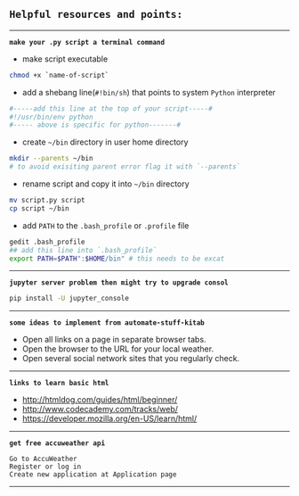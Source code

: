 
## `Helpful resources and points:`
---
**`make your .py script a terminal command`**
- make script executable
```sh
chmod +x `name-of-script`
```
- add a shebang line(`#!bin/sh`) that points to system `Python` interpreter
```python
#-----add this line at the top of your script-----#
#!/usr/bin/env python 
#----- above is specific for python-------#
```
- create `~/bin` directory in user home directory
```sh
mkdir --parents ~/bin
# to avoid exisiting parent error flag it with `--parents`
```
- rename script and copy it into `~/bin` directory
```sh
mv script.py script
cp script ~/bin
```
- add `PATH` to the `.bash_profile` or `.profile` file
```sh
gedit .bash_profile
## add this line into `.bash_profile`
export PATH=$PATH":$HOME/bin" # this needs to be excat
```

---
**`jupyter server problem then might try to upgrade consol`**
```sh
pip install -U jupyter_console
```
---
**`some ideas to implement from automate-stuff-kitab`**
- Open all links on a page in separate browser tabs.
- Open the browser to the URL for your local weather.
- Open several social network sites that you regularly check.
---
**`links to learn basic html`**
- http://htmldog.com/guides/html/beginner/
- http://www.codecademy.com/tracks/web/
- https://developer.mozilla.org/en-US/learn/html/
---
**`get free accuweather api`**

    Go to AccuWeather
    Register or log in
    Create new application at Application page

---
